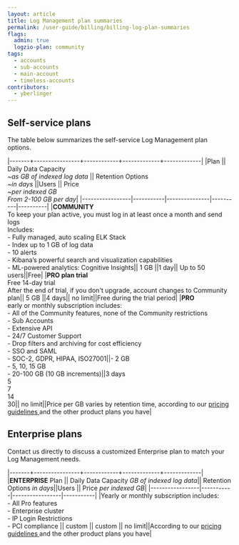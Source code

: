 ```yaml
---
layout: article
title: Log Management plan summaries
permalink: /user-guide/billing/billing-log-plan-summaries
flags:
  admin: true
  logzio-plan: community
tags:
  - accounts
  - sub-accounts
  - main-account
  - timeless-accounts
contributors:
  - yberlinger
---
```

## Self-service plans

The table below summarizes the self-service Log Management plan options.

|-------+----------------+------------+-------------+-------------|
|Plan  || Daily Data Capacity<br>*~as GB of indexed log data* || Retention Options<br>*~in days* ||Users   || Price<br>*~per indexed GB<br>From 2-100 GB per day*|
|-----------------|-----------|---------------|----------|----------|
|**COMMUNITY**<br> To keep your plan active, you must log in at least once a month and send logs <br>Includes:<br> - Fully managed, auto scaling ELK Stack<br> - Index up to 1 GB of log data<br> - 10 alerts <br> - Kibana’s powerful search and visualization capabilities<br> - ML-powered analytics: Cognitive Insights|| 1 GB ||1 day||  Up to 50 users||Free|
|**PRO plan trial** <br> Free 14-day trial <br>After the end of trial, if you don't upgrade, account changes to Community plan|| 5 GB ||4 days||  no limit||Free during the trial period|
|**PRO**<br> early or monthly subscription includes:<br>- All of the Community features, none of the Community restrictions<br>- Sub Accounts<br>- Extensive API<br>- 24/7 Customer Support<br>- Drop filters and archiving for cost efficiency<br>- SSO and SAML<br>- SOC-2, GDPR, HIPAA, ISO27001||- 2 GB <br>- 5, 10, 15 GB<br>- 20-100 GB (10 GB increments)||3 days<br>5<br>7<br>14<br>30||  no limit||Price per GB varies by retention time, according to our <a href ="https://logz.io/pricing" target="_blank">pricing guidelines  </a>and the other product plans you have|

## Enterprise plans

Contact us directly to discuss a customized Enterprise plan to match your Log Management needs. 

|-------+----------------+------------+-------------+-------------|
|**ENTERPRISE** Plan  || Daily Data Capacity *GB of indexed log data*|| Retention Options *in days*||Users   || Price *per indexed GB*|
|-----------------|-----------|-----------------|-----------|
|Yearly or monthly subscription includes:<br>- All Pro features<br>- Enterprise cluster<br>- IP Login Restrictions<br>- PCI compliance || custom || custom || no limit||According to our <a href ="https://logz.io/pricing" target="_blank">pricing guidelines  </a>and the other product plans you have|